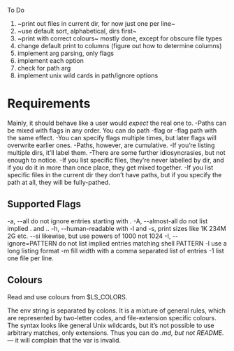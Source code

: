 To Do
1. ~print out files in current dir, for now just one per line~
2. ~use default sort, alphabetical, dirs first~
3. ~print with correct colours~ mostly done, except for obscure file types
4. change default print to columns (figure out how to determine columns)
5. implement arg parsing, only flags
6. implement each option
7. check for path arg
8. implement unix wild cards in path/ignore options

# Requirements
Mainly, it should behave like a user would _expect_ the real one to.
-Paths can be mixed with flags in any order. You can do path -flag or -flag path with the same effect.
-You can specify flags multiple times, but later flags will overwrite earlier ones.
-Paths, however, are cumulative.
-If you’re listing multiple dirs, it’ll label them.
-There are some further idiosyncrasies, but not enough to notice.
    -If you list specific files, they’re never labelled by dir, and if you do it in more than once place, they get mixed together.
    -If you list specific files in the current dir they don’t have paths, but if you specify the path at all, they will be fully-pathed.


## Supported Flags
-a, --all                  do not ignore entries starting with .
-A, --almost-all           do not list implied . and ..
-h, --human-readable       with -l and -s, print sizes like 1K 234M 2G etc.
    --si                   likewise, but use powers of 1000 not 1024
-I, --ignore=PATTERN       do not list implied entries matching shell PATTERN
-l                         use a long listing format
-m                         fill width with a comma separated list of entries
-1                         list one file per line.

## Colours
Read and use colours from $LS_COLORS.

The env string is separated by colons. It is a mixture of general rules, which are represented by two-letter codes, and file-extension specific colours. The syntax looks like general Unix wildcards, but it’s not possible to use arbitrary matches, only extensions. Thus you can do *.md, but not README.* — it will complain that the var is invalid.
